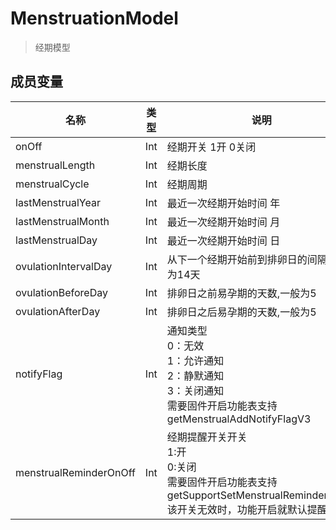 <show-structure depth="2"/>

# MenstruationModel

> 经期模型

## 成员变量

| 名称                     | 类型  | 说明                                                                                           |
|------------------------|-----|----------------------------------------------------------------------------------------------|
| onOff                  | Int | 经期开关 1开 0关闭                                                                                  |
| menstrualLength        | Int | 经期长度                                                                                         |
| menstrualCycle         | Int | 经期周期                                                                                         |
| lastMenstrualYear      | Int | 最近一次经期开始时间 年                                                                                 |
| lastMenstrualMonth     | Int | 最近一次经期开始时间 月                                                                                 |
| lastMenstrualDay       | Int | 最近一次经期开始时间 日                                                                                 |
| ovulationIntervalDay   | Int | 从下一个经期开始前到排卵日的间隔,一般为14天                                                                      |
| ovulationBeforeDay     | Int | 排卵日之前易孕期的天数,一般为5                                                                             |
| ovulationAfterDay      | Int | 排卵日之后易孕期的天数,一般为5                                                                             |
| notifyFlag             | Int | 通知类型<br>0：无效<br>1：允许通知<br>2：静默通知<br>3：关闭通知<br>需要固件开启功能表支持 getMenstrualAddNotifyFlagV3        |
| menstrualReminderOnOff | Int | 经期提醒开关开关<br>1:开<br>0:关闭<br>需要固件开启功能表支持 getSupportSetMenstrualReminderOnOff 该开关无效时，功能开启就默认提醒。 |